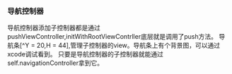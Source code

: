 ### 导航控制器
导航控制器添加子控制器都是通过pushViewController,initWithRootViewContrller底层就是调用了push方法。
导航条[^Y = 20,H = 44],管理子控制器的view。导航条上有个背景图，可以通过xcode调试看到。
只要是导航控制器的子控制器就能通过self.navigationController拿到它。

